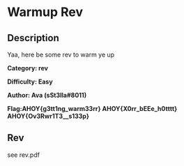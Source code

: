 # Warmup Rev 

## Description
Yaa, here be some rev to warm ye up

**Category: rev** 

**Difficulty: Easy**

**Author: Ava (sSt3lla#8011)** 

**Flag:AHOY{g3tt1ng_warm33rr} AHOY{X0rr_bEEe_h0tttt} AHOY{Ov3Rwr1T3__s133p}**

## Rev
see rev.pdf
